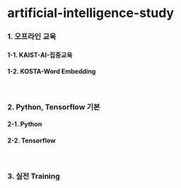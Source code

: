 # artificial-intelligence-study

### 1. 오프라인 교육  
#### 1-1. KAIST-AI-집중교육 
#### 1-2. KOSTA-Word Embedding  

<br>

### 2. Python, Tensorflow 기본  
#### 2-1. Python  
#### 2-2. Tensorflow  

<br>

### 3. 실전 Training  
